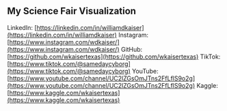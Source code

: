 ## My Science Fair Visualization

LinkedIn: [https://linkedin.com/in/williamdkaiser](https://linkedin.com/in/williamdkaiser)
Instagram: [https://www.instagram.com/wdkaiser/](https://www.instagram.com/wdkaiser/)
GitHub: [https://github.com/wkaisertexas](https://github.com/wkaisertexas)
TikTok: [https://www.tiktok.com/@samedaycyborg](https://www.tiktok.com/@samedaycyborg)
YouTube: [https://www.youtube.com/channel/UC2lZGsOmJTns2FfLflS9o2g](https://www.youtube.com/channel/UC2lZGsOmJTns2FfLflS9o2g)
Kaggle: [https://www.kaggle.com/wkaisertexas](https://www.kaggle.com/wkaisertexas)